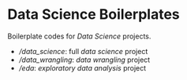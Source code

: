 # Data Science Boilerplates

Boilerplate codes for *Data Science* projects.

*  */data_science*: full *data science* project
*  */data_wrangling*: *data wrangling* project
*  */eda*: *exploratory data analysis* project
